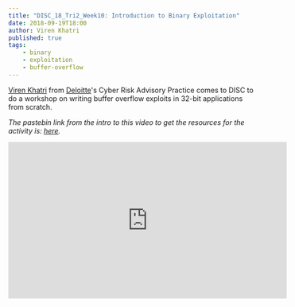 ```yaml
---
title: "DISC_18_Tri2_Week10: Introduction to Binary Exploitation"
date: 2018-09-19T18:00
author: Viren Khatri
published: true
tags:
    - binary
    - exploitation
    - buffer-overflow
---
```


[Viren Khatri](https://twitter.com/vireniumk) from [Deloitte](https://www2.deloitte.com/au/en.html)'s Cyber Risk Advisory Practice comes to DISC to do a workshop on writing buffer overflow exploits in 32-bit applications from scratch.

_The pastebin link from the intro to this video to get the resources for the activity is: [here](https://pastebin.com/4DG1Zjdb)._

<iframe width="560" height="315" src="https://www.youtube.com/embed/pGmAW9FGfQA" frameborder="0" allow="accelerometer; autoplay; encrypted-media; gyroscope; picture-in-picture" allowfullscreen></iframe>
